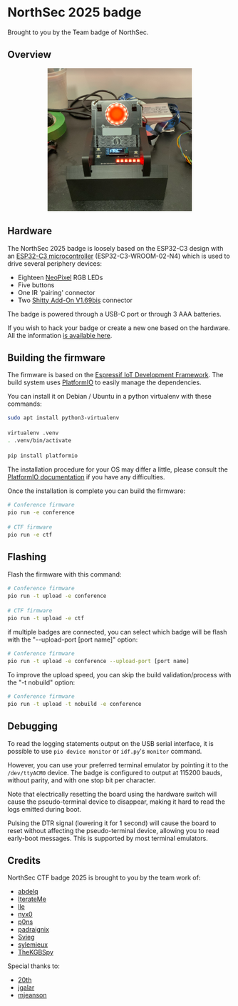 NorthSec 2025 badge
===================

Brought to you by the Team badge of NorthSec.

## Overview

<p align="center">
  <img src="hw/2025/badge2025.png" height="320"
  > <br>
</p>

## Hardware

The NorthSec 2025 badge is loosely based on the ESP32-C3 design with an
[ESP32-C3 microcontroller](https://www.espressif.com/en/products/socs/esp32-c3)
(ESP32-C3-WROOM-02-N4) which is used to drive several periphery devices:

- Eighteen [NeoPixel](https://en.wikipedia.org/wiki/Adafruit_Industries#NeoPixel) RGB LEDs
- Five buttons
- One IR 'pairing' connector
- Two [Shitty Add-On V1.69bis](https://hackaday.com/2019/03/20/introducing-the-shitty-add-on-v1-69bis-standard/) connector

The badge is powered through a USB-C port or through 3 AAA batteries.

If you wish to hack your badge or create a new one based on the hardware. All
the information [is available here](hw/2025/).

## Building the firmware

The firmware is based on the [Espressif IoT Development
Framework](https://docs.platformio.org/en/latest/frameworks/espidf.html). The
build system uses
[PlatformIO](https://docs.platformio.org/en/stable/what-is-platformio.html) to
easily manage the dependencies.

You can install it on Debian / Ubuntu in a python virtualenv with these
commands:

```bash
sudo apt install python3-virtualenv

virtualenv .venv
. .venv/bin/activate

pip install platformio
```

The installation procedure for your OS may differ a little, please consult the
[PlatformIO
documentation](https://docs.platformio.org/en/stable/core/installation/index.html)
if you have any difficulties.

Once the installation is complete you can build the firmware:

```bash
# Conference firmware
pio run -e conference

# CTF firmware
pio run -e ctf
```

## Flashing

Flash the firmware with this command:

```bash
# Conference firmware
pio run -t upload -e conference

# CTF firmware
pio run -t upload -e ctf
```

if multiple badges are connected, you can select which badge will be flash
with the "--upload-port [port name]" option:

```bash
# Conference firmware
pio run -t upload -e conference --upload-port [port name]
```

To improve the upload speed, you can skip the build validation/process
with the "-t nobuild" option:

```bash
# Conference firmware
pio run -t upload -t nobuild -e conference
```

## Debugging

To read the logging statements output on the USB serial interface, it is
possible to use `pio device monitor` or `idf.py`'s `monitor` command.

However, you can use your preferred terminal emulator by pointing it to the
`/dev/ttyACM0` device. The badge is configured to output at 115200 bauds,
without parity, and with one stop bit per character.

Note that electrically resetting the board using the hardware switch will
cause the pseudo-terminal device to disappear, making it hard to read the
logs emitted during boot.

Pulsing the DTR signal (lowering it for 1 second) will cause the board to reset
without affecting the pseudo-terminal device, allowing you to read early-boot
messages. This is supported by most terminal emulators.

## Credits
NorthSec CTF badge 2025 is brought to you by the team work of:

 - [abdelq](https://github.com/abdelq)
 - [IterateMe](https://github.com/IterateMe)
 - [lle](https://github.com/lle)
 - [nyx0](https://github.com/nyx0)
 - [p0ns](https://github.com/p0ns)
 - [padraignix](https://github.com/padraignix)
 - [Svieg](https://github.com/Svieg)
 - [sylemieux](https://github.com/sylemieux)
 - [TheKGBSpy](https://github.com/TheKGBSpy)

Special thanks to:
 - [20th](https://github.com/20th)
 - [jgalar](https://github.com/jgalar)
 - [mjeanson](https://github.com/mjeanson)
